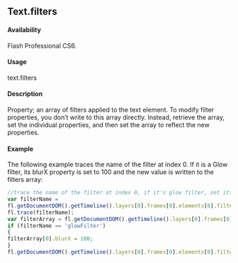 ## Text.filters

#### Availability

Flash Professional CS6.

#### Usage

text.filters

#### Description

Property; an array of filters applied to the text element. To modify filter properties, you don’t write to this array directly. Instead, retrieve the array, set the individual properties, and then set the array to reflect the new properties.

#### Example

The following example traces the name of the filter at index 0. If it is a Glow filter, its blurX property is set to 100 and the new value is written to the filters array:
```javascript
//trace the name of the filter at index 0, if it's glow filter, set its blurX to 100
var filterName =
fl.getDocumentDOM().getTimeline().layers[0].frames[0].elements[0].filters[0].name;
fl.trace(filterName);
var filterArray = fl.getDocumentDOM().getTimeline().layers[0].frames[0].elements[0].filters;
if (filterName == 'glowFilter')
{
filterArray[0].blurX = 100;
}
fl.getDocumentDOM().getTimeline().layers[0].frames[0].elements[0].filters = filterArray;

```